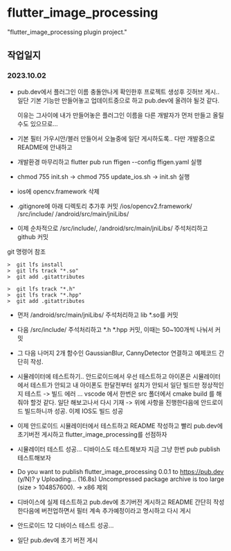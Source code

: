 # flutter_image_processing

"flutter_image_processing plugin project."

## 작업일지

### 2023.10.02
* pub.dev에서 플러그인 이름 충돌안나게 확인한후 프로젝트 생성후 깃허브 게시.. 일단 기본 기능만 만들어놓고 업데이트중으로 하고 pub.dev에 올려야 될것 같다. 
  
  이유는 그사이에 내가 만들어놓은 플러그인 이름을 다른 개발자가 먼저 만들고 올릴 수도 있으므로...

* 기본 필터 가우시안/블러 만들어서 오늘중에 일단 게시하도록.. 다만 개발중으로 README에 안내하고

* 개발환경 마무리하고 flutter pub run ffigen --config ffigen.yaml 실행

* chmod 755 init.sh -> chmod 755 update_ios.sh -> init.sh 실행

* ios에 opencv.framework 삭제

* .gitignore에 아래 디렉토리 추가후 커밋
  /ios/opencv2.framework/
  /src/include/
  /android/src/main/jniLibs/

* 이제 순차적으로   /src/include/, /android/src/main/jniLibs/ 주석처리하고 github 커밋

git 명령어 참조
```
>  git lfs install
>  git lfs track "*.so"
>  git add .gitattributes

>  git lfs track "*.h"
>  git lfs track "*.hpp"
>  git add .gitattributes
```

* 먼저 /android/src/main/jniLibs/ 주석처리하고 lib *.so를 커밋 

* 다음 /src/include/ 주석처리하고 *.h *.hpp 커밋, 이때는 50~100개씩 나눠서 커밋 

* 그 다음 나머지 2개 함수인 GaussianBlur, CannyDetector 연결하고 예제코드 간단히 작성.

* 시뮬레이터에 테스트하기.. 안드로이드에서 우선 테스트하고 아이폰은 시뮬레이터에서 테스트가 안되고 내 아이폰도 한달전부터 설치가 안되서 일단 빌드만 정상적인지 테스트
 -> 빌드 에러 ... vscode 에서 한번은 src 폴더에서 cmake build 를 해줘야 할것 같다. 일단 해보고나서 다시 기재
 -> 위에 사항을 진행한다음에 안드로이드 빌드하니까 성공. 이제 IOS도 빌드 성공

* 이제 안드로이드 시뮬레이터에서 테스트하고 README 작성하고 빨리 pub.dev에 초기버전 게시하고 flutter_image_processing를 선점하자

* 시뮬레이터 테스트 성공... 디바이스도 테스트해보자 지금 그냥 한번 pub publish 테스트해보자

* Do you want to publish flutter_image_processing 0.0.1 to https://pub.dev (y/N)? y
  Uploading... (16.8s)
  Uncompressed package archive is too large (size > 104857600).
  -> x86 제외

* 디바이스에 실제 테스트하고 pub.dev에 초기버전 게시하고 README 간단히 작성한다음에 버전업하면서 필터 계속 추가예정이라고 명시하고 다시 게시
* 안드로이드 12 디바이스 테스트 성공...
* 일단 pub.dev에 초기 버전 게시
